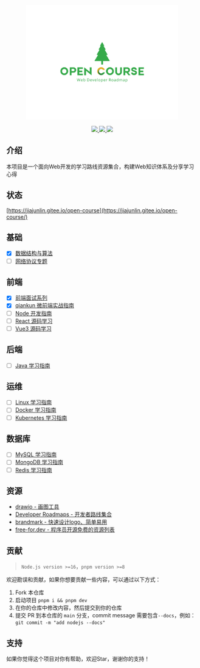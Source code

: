 <div align="center">
  <img src="./logo_tree.svg" width="400"  alt="logo" />
</div>

<p align="center">
  <a href="https://github.com/aaronlamz/open-course/actions/workflows/deploy-docs.yml">
    <img src="https://github.com/aaronlamz/open-course/actions/workflows/deploy-docs.yml/badge.svg ">
  </a>

  <a href="https://chat.openai.com/">
    <img src ="https://badgen.net/static/AIGC%20By/ChatGPT-4/green">
  </a>

  <a href="https://flat.badgen.net/badge/icon/wiki/green?icon=wiki&label">
    <img src ="https://flat.badgen.net/badge/icon/wiki/green?icon=wiki&label">
  </a>
</p>

## 介绍
本项目是一个面向Web开发的学习路线资源集合，构建Web知识体系及分享学习心得

## 状态
[https://jiajunlin.gitee.io/open-course](https://jiajunlin.gitee.io/open-course/)

## 基础
- [x] [数据结构与算法](https://www.ultimate-kernel.fun/open-course/algorithm/)
- [ ] [网络协议专题](https://www.ultimate-kernel.fun/open-course/network/)

## 前端
- [x] [前端面试系列](https://www.ultimate-kernel.fun/open-course/interview/)
- [x] [qiankun 微前端实战指南](https://www.ultimate-kernel.fun/open-course/qiankun/)
- [ ] [Node 开发指南](https://www.ultimate-kernel.fun/open-course/nodejs/)
- [ ] [React 源码学习](https://www.ultimate-kernel.fun/open-course/react-source/)
- [ ] [Vue3 源码学习](https://www.ultimate-kernel.fun/open-course/vue3-source/)

## 后端
<!-- - [ ] [Golang 开发实战](https://www.ultimate-kernel.fun/open-course/golang/) -->
- [ ] [Java 学习指南](https://www.ultimate-kernel.fun/open-course/java/)

## 运维
- [ ] [Linux 学习指南](https://www.ultimate-kernel.fun/open-course/linux/)
- [ ] [Docker 学习指南](https://www.ultimate-kernel.fun/open-course/docker/)
- [ ] [Kubernetes 学习指南](https://www.ultimate-kernel.fun/open-course/kubernetes/)

## 数据库
- [ ] [MySQL 学习指南](https://www.ultimate-kernel.fun/open-course/mysql/)
- [ ] [MongoDB 学习指南](https://www.ultimate-kernel.fun/open-course/mongodb/)
- [ ] [Redis 学习指南](https://www.ultimate-kernel.fun/open-course/redis/)

## 资源
- [drawio - 画图工具](https://www.drawio.com/)
- [Developer Roadmaps - 开发者路线集合](https://roadmap.sh/)
- [brandmark - 快速设计logo、简单易用](https://brandmark.io/)
- [free-for.dev - 程序员开源免费的资源列表](https://free-for.dev/#/)

## 贡献
> `Node.js version >=16`，`pnpm version >=8`

欢迎勘误和贡献，如果你想要贡献一些内容，可以通过以下方式：
1. Fork 本仓库
2. 启动项目 `pnpm i && pnpm dev`
3. 在你的仓库中修改内容，然后提交到你的仓库
4. 提交 PR 到本仓库的 `main` 分支，commit message 需要包含`--docs`，例如：`git commit -m "add nodejs --docs"`

## 支持
如果你觉得这个项目对你有帮助，欢迎Star，谢谢你的支持！




